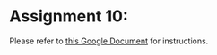 # Assignment 10: 
Please refer to [this Google Document](https://docs.google.com/document/d/1x9YwfQPr0jxRElTnw5LAKVp9Ak58U2k2WmrpRDYC690/edit?usp=sharing) for instructions.
